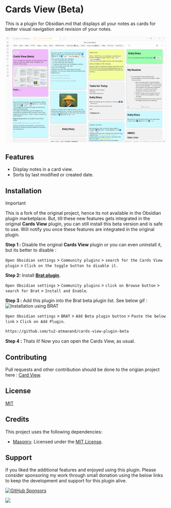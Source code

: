 # Cards View (Beta)

This is a plugin for Obsidian.md that displays all your notes as cards for better visual navigation and revision of your notes.

![Thumbnail](./assets/Thumbnail2.png)

## Features

- Display notes in a card view.
- Sorts by last modified or created date.

## Installation

>[!IMPORTANT]
> This is a fork of the original project, hence its not available in the Obsidian plugin marketplace. But, till these new features gets integrated in the original **Cards View** plugin, you can still install this beta version and is safe to use. Will notify you once these features are integrated in the original plugin.

**Step 1 :** Disable the original **Cards View** plugin or you can even uninstall it, but its better to disable : 

`Open Obsidian settings` > `Community plugins` > `search for the Cards View plugin` > `Click on the toggle button to disable it.`

**Step 2:** Install [**Brat plugin**](obsidian://show-plugin?id=obsidian42-brat).

`Open Obsidian settings` > `Community plugins` > `click on Browse button` > `search for Brat` > `Install and Enable`.

**Step 3 :** Add this plugin into the Brat beta plugin list. See below gif :
![Installation using BRAT](./assets/InstallInBRAT.gif)

`Open Obsidian settings` > `BRAT` > `Add Beta plugin button` > `Paste the below link` > `Click on Add Plugin`.

```md
https://github.com/tu2-atmanand/cards-view-plugin-beta
```

**Step 4 :** Thats it! Now you can open the Cards View, as usual.

## Contributing

Pull requests and other contribution should be done to the origian project here : [Card View](https://github.com/jillro/obsidian-cards-view-plugin).

## License

[MIT](https://choosealicense.com/licenses/mit/)

## Credits

This project uses the following dependencies:

- [Masonry](https://masonry.desandro.com/). Licensed under the [MIT License](https://desandro.mit-license.org/).

## Support

If you liked the additional features and enjoyed using this plugin. Please consider sponsoring my work through small donation using the below links to keep the development and support for this plugin alive.

[![GitHub Sponsors](https://img.shields.io/github/sponsors/tu2-atmanand?label=Sponsor&logo=GitHub%20Sponsors&style=for-the-badge)](https://github.com/sponsors/tu2-atmanand)

<a href="https://www.buymeacoffee.com/tu2_atmanand"><img src="https://img.buymeacoffee.com/button-api/?text=Buy me a book&emoji=📖&slug=tu2_atmanand&button_colour=BD5FFF&font_colour=ffffff&font_family=Cookie&outline_colour=000000&coffee_colour=FFDD00" /></a>